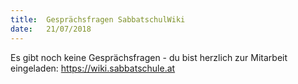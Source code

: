 ```yaml
---
title:  Gesprächsfragen SabbatschulWiki
date:   21/07/2018
---
```


Es gibt noch keine Gesprächsfragen - du bist herzlich zur Mitarbeit eingeladen: https://wiki.sabbatschule.at
